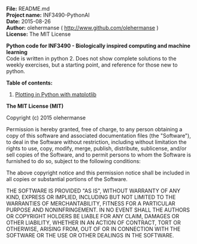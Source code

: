 **File:** README.md<br>
**Project name:** INF3490-PythonAI<br>
**Date:** 2015-08-26<br>
**Author:** olehermanse ( http://www.github.com/olehermanse )<br>
**License:** The MIT License<br>

**Python code for INF3490 - Biologically inspired computing and machine learning**<br>
Code is written in python 2. Does not show complete solutions to the weekly exercises,
but a starting point, and reference for those new to python.<br>

**Table of contents:**<br>
1. [Plotting in Python with matplotlib](./plotting.py)<br>

**The MIT License (MIT)**

Copyright (c) 2015 olehermanse<br>

Permission is hereby granted, free of charge, to any person obtaining a copy
of this software and associated documentation files (the "Software"), to deal
in the Software without restriction, including without limitation the rights
to use, copy, modify, merge, publish, distribute, sublicense, and/or sell
copies of the Software, and to permit persons to whom the Software is
furnished to do so, subject to the following conditions:<br>

The above copyright notice and this permission notice shall be included in
all copies or substantial portions of the Software.<br>

THE SOFTWARE IS PROVIDED "AS IS", WITHOUT WARRANTY OF ANY KIND, EXPRESS OR
IMPLIED, INCLUDING BUT NOT LIMITED TO THE WARRANTIES OF MERCHANTABILITY,
FITNESS FOR A PARTICULAR PURPOSE AND NONINFRINGEMENT. IN NO EVENT SHALL THE
AUTHORS OR COPYRIGHT HOLDERS BE LIABLE FOR ANY CLAIM, DAMAGES OR OTHER
LIABILITY, WHETHER IN AN ACTION OF CONTRACT, TORT OR OTHERWISE, ARISING FROM,
OUT OF OR IN CONNECTION WITH THE SOFTWARE OR THE USE OR OTHER DEALINGS IN
THE SOFTWARE.<br>
<br>
